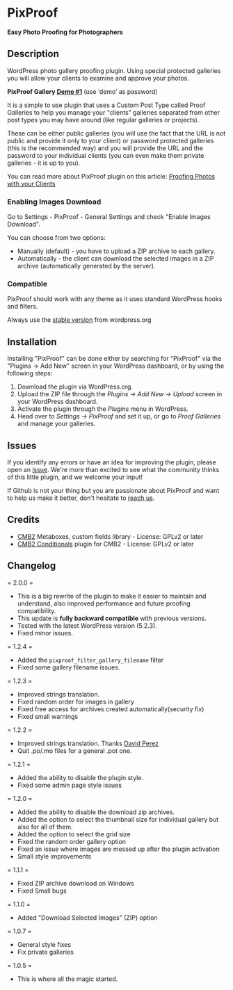 PixProof
========
**Easy Photo Proofing for Photographers**

## Description

WordPress photo gallery proofing plugin. Using special protected galleries you will allow your clients to examine and approve your photos.

**PixProof Gallery [Demo #1](http://bit.ly/1m3LmS0)** (use ‘demo’ as password)

It is a simple to use plugin that uses a Custom Post Type called Proof Galleries to help you manage your "clients" galleries separated from other post types you may have around (like regular galleries or projects).

These can be either public galleries (you will use the fact that the URL is not public and provide it only to your client) or password protected galleries (this is the recommended way) and you will provide the URL and the password to your individual clients (you can even make them private galleries - it is up to you).

You can read more about PixProof plugin on this article: [Proofing Photos with your Clients](https://pixelgrade.com/docs/timber/pages-and-content/proof-photos-clients/)


### Enabling Images Download

Go to Settings - PixProof - General Settings and check "Enable Images Download".

You can choose from two options:

* Manually (default) - you have to upload a ZIP archive to each gallery.
* Automatically - the client can download the selected images in a ZIP archive (automatically generated by the server).

### Compatible

PixProof should work with any theme as it uses standard WordPress hooks and filters.

Always use the [stable version](https://wordpress.org/plugins/pixproof) from wordpress.org

## Installation

Installing "PixProof" can be done either by searching for "PixProof" via the "Plugins → Add New" screen in your WordPress dashboard, or by using the following steps:

1. Download the plugin via WordPress.org.
2. Upload the ZIP file through the _Plugins → Add New → Upload_ screen in your WordPress dashboard.
3. Activate the plugin through the _Plugins_ menu in WordPress.
4. Head over to _Settings → PixProof_ and set it up, or go to _Proof Galleries_ and manage your galleries.

## Issues

If you identify any errors or have an idea for improving the plugin, please open an [issue](https://github.com/pixelgrade/pixproof/issues?stage=open). We're more than excited to see what the community thinks of this little plugin, and we welcome your input!

If Github is not your thing but you are passionate about PixProof and want to help us make it better, don't hesitate to [reach us](https://pixelgrade.com/contact/).

## Credits

* [CMB2](https://github.com/CMB2/CMB2) Metaboxes, custom fields library - License: GPLv2 or later
* [CMB2 Conditionals](https://github.com/jcchavezs/cmb2-conditionals/) plugin for CMB2 - License: GPLv2 or later

## Changelog

= 2.0.0 =
* This is a big rewrite of the plugin to make it easier to maintain and understand, also improved performance and future proofing compatibility.
* This update is **fully backward compatible** with previous versions.
* Tested with the latest WordPress version (5.2.3).
* Fixed minor issues.

= 1.2.4 =
* Added the `pixproof_filter_gallery_filename` filter
* Fixed some gallery filename issues.

= 1.2.3 =
* Improved strings translation.
* Fixed random order for images in gallery
* Fixed free access for archives created automatically(security fix)
* Fixed small warnings

= 1.2.2 =
* Improved strings translation. Thanks [David Perez](https://github.com/pixelgrade/pixproof/pull/17)
* Quit .po/.mo files for a general .pot one.

= 1.2.1 =
* Added the ability to disable the plugin style.
* Fixed some admin page style issues

= 1.2.0 =
* Added the ability to disable the download zip archives.
* Added the option to select the thumbnail size for individual gallery but also for all of them.
* Added the option to select the grid size
* Fixed the random order gallery option
* Fixed an issue where images are messed up after the plugin activation
* Small style improvements

= 1.1.1 =
* Fixed ZIP archive download on Windows
* Fixed Small bugs

= 1.1.0 =
* Added "Download Selected Images" (ZIP) option

= 1.0.7 =
* General style fixes
* Fix private galleries

= 1.0.5 =
* This is where all the magic started.
